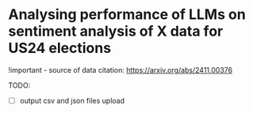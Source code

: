 # Analysing performance of LLMs on sentiment analysis of X data for US24 elections

!important - source of data citation: https://arxiv.org/abs/2411.00376

TODO:

- [ ] output csv and json files upload 

